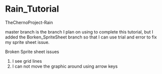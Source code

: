 # Rain_Tutorial
TheChernoProject-Rain

master branch is the branch I plan on using to complete this tutorial, but I added
the Borken_SpriteSheet branch so that I can use trial and error to fix my sprite sheet issue.

Broken Sprite sheet issues
1. I see grid lines
2. I can not move the graphic around using arrow keys
